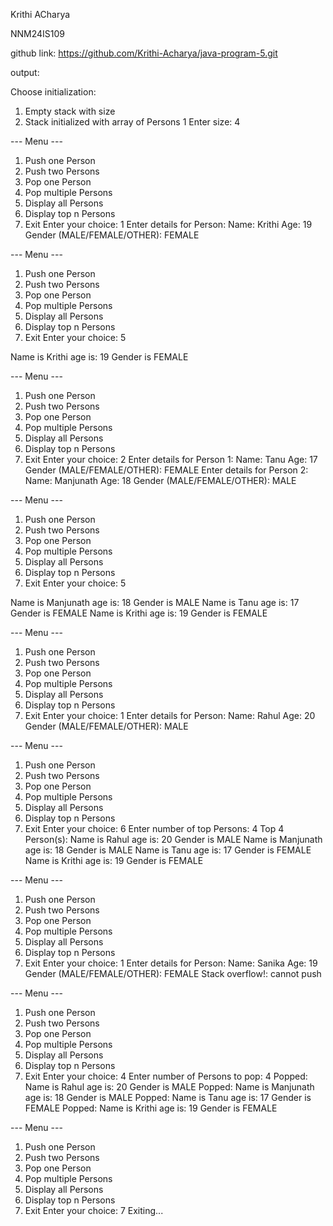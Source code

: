 Krithi ACharya

NNM24IS109

github link: https://github.com/Krithi-Acharya/java-program-5.git



output:

Choose initialization:
1. Empty stack with size
2. Stack initialized with array of Persons
1
Enter size: 4

--- Menu ---
1. Push one Person
2. Push two Persons
3. Pop one Person
4. Pop multiple Persons
5. Display all Persons
6. Display top n Persons
7. Exit
Enter your choice: 1
Enter details for Person:
Name: Krithi
Age: 19	
Gender (MALE/FEMALE/OTHER): FEMALE

--- Menu ---
1. Push one Person
2. Push two Persons
3. Pop one Person
4. Pop multiple Persons
5. Display all Persons
6. Display top n Persons
7. Exit
Enter your choice: 5
 
Name is Krithi
age is: 19
Gender is FEMALE

--- Menu ---
1. Push one Person
2. Push two Persons
3. Pop one Person
4. Pop multiple Persons
5. Display all Persons
6. Display top n Persons
7. Exit
Enter your choice: 2
Enter details for Person 1:
Name: Tanu
Age: 17
Gender (MALE/FEMALE/OTHER): FEMALE
Enter details for Person 2:
Name: Manjunath
Age: 18
Gender (MALE/FEMALE/OTHER): MALE

--- Menu ---
1. Push one Person
2. Push two Persons
3. Pop one Person
4. Pop multiple Persons
5. Display all Persons
6. Display top n Persons
7. Exit
Enter your choice: 5
 
Name is Manjunath
age is: 18
Gender is MALE
Name is Tanu
age is: 17
Gender is FEMALE
Name is Krithi
age is: 19
Gender is FEMALE

--- Menu ---
1. Push one Person
2. Push two Persons
3. Pop one Person
4. Pop multiple Persons
5. Display all Persons
6. Display top n Persons
7. Exit
Enter your choice: 1
Enter details for Person:
Name: Rahul
Age: 20
Gender (MALE/FEMALE/OTHER): MALE

--- Menu ---
1. Push one Person
2. Push two Persons
3. Pop one Person
4. Pop multiple Persons
5. Display all Persons
6. Display top n Persons
7. Exit
Enter your choice: 6
Enter number of top Persons: 4
Top 4 Person(s):
Name is Rahul
age is: 20
Gender is MALE
Name is Manjunath
age is: 18
Gender is MALE
Name is Tanu
age is: 17
Gender is FEMALE
Name is Krithi
age is: 19
Gender is FEMALE

--- Menu ---
1. Push one Person
2. Push two Persons
3. Pop one Person
4. Pop multiple Persons
5. Display all Persons
6. Display top n Persons
7. Exit
Enter your choice: 1
Enter details for Person:
Name: Sanika
Age: 19
Gender (MALE/FEMALE/OTHER): FEMALE
Stack overflow!: cannot push

--- Menu ---
1. Push one Person
2. Push two Persons
3. Pop one Person
4. Pop multiple Persons
5. Display all Persons
6. Display top n Persons
7. Exit
Enter your choice: 4
Enter number of Persons to pop: 4
Popped: Name is Rahul
age is: 20
Gender is MALE
Popped: Name is Manjunath
age is: 18
Gender is MALE
Popped: Name is Tanu
age is: 17
Gender is FEMALE
Popped: Name is Krithi
age is: 19
Gender is FEMALE

--- Menu ---
1. Push one Person
2. Push two Persons
3. Pop one Person
4. Pop multiple Persons
5. Display all Persons
6. Display top n Persons
7. Exit
Enter your choice: 7
Exiting...
